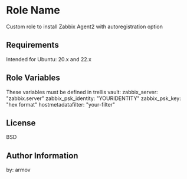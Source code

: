 Role Name
=========
Custom role to install Zabbix Agent2 with autoregistration option


Requirements
------------
Intended for Ubuntu: 20.x and 22.x


Role Variables
--------------
These variables must be defined in trellis vault:
zabbix_server: "zabbix.server"
zabbix_psk_identity: "YOURIDENTITY"
zabbix_psk_key: "hex format"
hostmetadatafilter: "your-filter"

License
-------
BSD

Author Information
------------------
by: armov
